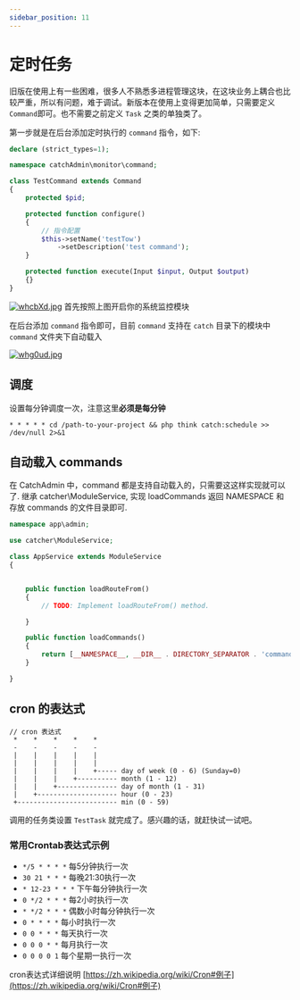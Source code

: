 ```yaml
---
sidebar_position: 11
---
```


# 定时任务
旧版在使用上有一些困难，很多人不熟悉多进程管理这块，在这块业务上耦合也比较严重，所以有问题，难于调试。新版本在使用上变得更加简单，只需要定义 `Command`即可。也不需要之前定义 `Task` 之类的单独类了。

第一步就是在后台添加定时执行的 `command` 指令，如下:
```php
declare (strict_types=1);

namespace catchAdmin\monitor\command;

class TestCommand extends Command
{
    protected $pid;

    protected function configure()
    {
        // 指令配置
        $this->setName('testTow')
            ->setDescription('test command');
    }

    protected function execute(Input $input, Output $output)
    {}
}
```

[![whcbXd.jpg](https://s1.ax1x.com/2020/09/18/whcbXd.jpg)](https://imgchr.com/i/whcbXd)
首先按照上图开启你的系统监控模块

在后台添加 `command` 指令即可，目前 `command` 支持在 `catch` 目录下的模块中 `command` 文件夹下自动载入

[![whg0ud.jpg](https://s1.ax1x.com/2020/09/18/whg0ud.jpg)](https://imgchr.com/i/whg0ud)

## 调度
设置每分钟调度一次，注意这里**必须是每分钟**
```shell
* * * * * cd /path-to-your-project && php think catch:schedule >> /dev/null 2>&1
```
## 自动载入 commands
在 CatchAdmin 中，command 都是支持自动载入的，只需要这这样实现就可以了. 继承 catcher\ModuleService, 实现 loadCommands 返回 NAMESPACE 和 存放 commands 的文件目录即可.
```php
namespace app\admin;

use catcher\ModuleService;

class AppService extends ModuleService
{


    public function loadRouteFrom()
    {
        // TODO: Implement loadRouteFrom() method.

    }

    public function loadCommands()
    {
        return [__NAMESPACE__, __DIR__ . DIRECTORY_SEPARATOR . 'command'];
    }

}
```
## cron 的表达式
```
// cron 表达式
 *    *    *    *    *
 -    -    -    -    -
 |    |    |    |    |
 |    |    |    |    |
 |    |    |    |    +----- day of week (0 - 6) (Sunday=0)
 |    |    |    +---------- month (1 - 12)
 |    |    +--------------- day of month (1 - 31)
 |    +-------------------- hour (0 - 23)
 +------------------------- min (0 - 59)
```
调用的任务类设置 `TestTask` 就完成了。感兴趣的话，就赶快试一试吧。

### 常用Crontab表达式示例
- `*/5 * * * *` 每5分钟执行一次
- `30 21 * * *` 每晚21:30执行一次
- `* 12-23 * * *` 下午每分钟执行一次
- `0 */2 * * *` 每2小时执行一次
- `* */2 * * *` 偶数小时每分钟执行一次
- `0 * * * *` 每小时执行一次
- `0 0 * * *` 每天执行一次
- `0 0 0 * *` 每月执行一次
- `0 0 0 0 1` 每个星期一执行一次

cron表达式详细说明 [https://zh.wikipedia.org/wiki/Cron#例子](https://zh.wikipedia.org/wiki/Cron#例子)
